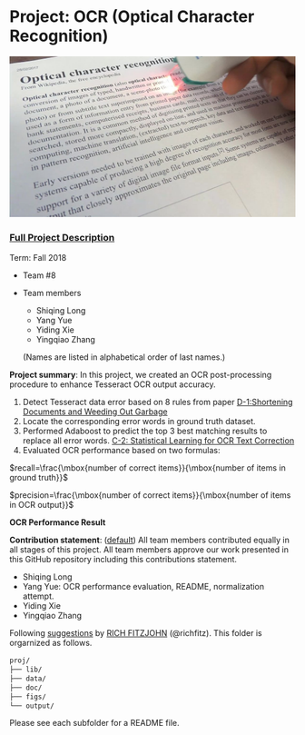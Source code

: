 # Project: OCR (Optical Character Recognition) 

![image credit to wikipedia.org](figs/Portable_scanner_and_OCR.png)

### [Full Project Description](doc/project4_desc.md)

Term: Fall 2018

+ Team #8
+ Team members
	+ Shiqing Long
	+ Yang Yue
	+ Yiding Xie
	+ Yingqiao Zhang
	
	(Names are listed in alphabetical order of last names.)
	



**Project summary**: In this project, we created an OCR post-processing procedure to enhance Tesseract OCR output accuracy.

1. Detect Tesseract data error based on 8 rules from paper [D-1:Shortening Documents and Weeding Out Garbage ](doc/paper/D-1.pdf)
2. Locate the corresponding error words in ground truth dataset.
3. Performed Adaboost to predict the top 3 best matching results to replace all error words. [C-2: Statistical Learning for OCR Text Correction](doc/paper/C-2.pdf)
4. Evaluated OCR performance based on two formulas:

$recall=\frac{\mbox{number of correct items}}{\mbox{number of items in ground truth}}$ 

$precision=\frac{\mbox{number of correct items}}{\mbox{number of items in OCR output}}$


**OCR Performance Result**

	
**Contribution statement**: ([default](doc/a_note_on_contributions.md)) All team members contributed equally in all stages of this project. All team members approve our work presented in this GitHub repository including this contributions statement. 

* Shiqing Long
* Yang Yue: OCR performance evaluation, README, normalization attempt.
* Yiding Xie
* Yingqiao Zhang

Following [suggestions](http://nicercode.github.io/blog/2013-04-05-projects/) by [RICH FITZJOHN](http://nicercode.github.io/about/#Team) (@richfitz). This folder is orgarnized as follows.

```
proj/
├── lib/
├── data/
├── doc/
├── figs/
└── output/
```

Please see each subfolder for a README file.
